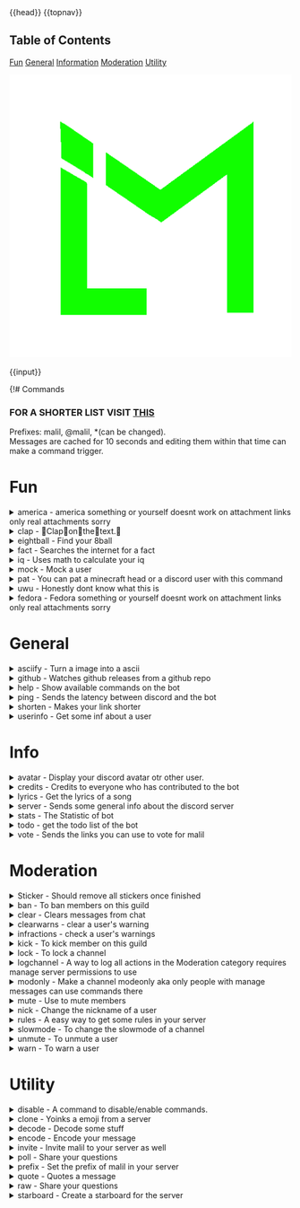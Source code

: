 <!DOCTYPE html>
<html>

<head>
	{{head}}
</head>

<body class="text">
	{{topnav}}
	<div class="sidenav">
		<h2>Table of Contents</h2>
		<a href="#fun">Fun</a>
		<a href="#general">General</a>
		<a href="#info">Information</a>
		<a href="#moderation">Moderation</a>
		<a href="#utility">Utility</a>
		<p >
			<img src="./public/img/nobg.png" class="CommandsMalil" />
		</p>
	</div>
	<div class="body">{{input}}</div>
</body>

</html>

{!# Commands

<!--This is a auto generated page to change the contents of this edit the command files themself-->

### FOR A SHORTER LIST VISIT [THIS](/list)

Prefixes: malil, \@malil, \*(can be changed).  
Messages are cached for 10 seconds and editing them within that time can make a command trigger.

# Fun

<!--This is a auto generated page to change the contents of this edit the command files themself--><details><summary><span class ="cmdname">america</span><span class ="cmdinfo"> - america something or yourself doesnt work on attachment links only real attachments sorry</span></summary>

### Aliasses

- america
- ame

### Examples

- america @user
- ame
</details>

<!--This is a auto generated page to change the contents of this edit the command files themself--><details><summary><span class ="cmdname">clap</span><span class ="cmdinfo"> - 👏Clap👏on👏the👏text.👏</span></summary>

### Aliasses

- clap

### Examples

- clap hello world
- clap how are you today?
</details>

<!--This is a auto generated page to change the contents of this edit the command files themself--><details><summary><span class ="cmdname">eightball</span><span class ="cmdinfo"> - Find your 8ball</span></summary>

### Aliasses

- eightball
- 8ball
- ask

### Examples

- eightball e?
- 8ball do you like me?
- ask Do you like potatos?
</details>

<!--This is a auto generated page to change the contents of this edit the command files themself--><details><summary><span class ="cmdname">fact</span><span class ="cmdinfo"> - Searches the internet for a fact</span></summary>

### Aliasses

- fact

### Examples

- fact
</details>

<!--This is a auto generated page to change the contents of this edit the command files themself--><details><summary><span class ="cmdname">iq</span><span class ="cmdinfo"> - Uses math to calculate your iq</span></summary>

### Aliasses

- iq
- smart

### Examples

- iq
- iq @user
- iq rick
</details>

<!--This is a auto generated page to change the contents of this edit the command files themself--><details><summary><span class ="cmdname">mock</span><span class ="cmdinfo"> - Mock a user</span></summary>

### Aliasses

- mock
- itriedmybest
- mok

### Examples

- mock
- mock hello world
</details>

<!--This is a auto generated page to change the contents of this edit the command files themself--><details><summary><span class ="cmdname">pat</span><span class ="cmdinfo"> - You can pat a minecraft head or a discord user with this command</span></summary>

### Aliasses

- pat
- patpat
- pet

### Examples

- pat
- pat steve
- pat @user
</details>

<!--This is a auto generated page to change the contents of this edit the command files themself--><details><summary><span class ="cmdname">uwu</span><span class ="cmdinfo"> - Honestly dont know what this is</span></summary>

### Aliasses

- uwu
- owo

### Examples

- Uwu hello owo
</details>

<!--This is a auto generated page to change the contents of this edit the command files themself--><details><summary><span class ="cmdname">fedora</span><span class ="cmdinfo"> - Fedora something or yourself doesnt work on attachment links only real attachments sorry</span></summary>

### Aliasses

- fedora

### Examples

- fedora
- fedora @user
</details>

# General

<!--This is a auto generated page to change the contents of this edit the command files themself--><details><summary><span class ="cmdname">asciify</span><span class ="cmdinfo"> - Turn a image into a ascii</span></summary>

### Aliasses

- asciify
- ascii
- assci
- asccii
- asci
- aci

### Examples

- asciify then a attachment
</details>

<!--This is a auto generated page to change the contents of this edit the command files themself--><details><summary><span class ="cmdname">github</span><span class ="cmdinfo"> - Watches github releases from a github repo</span></summary>

### Aliasses

- github
- stalk

### Examples

- github add < github repo >
- github set < channel id >
- github delete
- github list
- github add https://github.com/malilbot/malilbot.github.io
- github set #general
</details>

<!--This is a auto generated page to change the contents of this edit the command files themself--><details><summary><span class ="cmdname">help</span><span class ="cmdinfo"> - Show available commands on the bot</span></summary>

### Aliasses

- help
- h
- ls
- commands

### Examples

- help ping
- h ping
</details>

<!--This is a auto generated page to change the contents of this edit the command files themself--><details><summary><span class ="cmdname">ping</span><span class ="cmdinfo"> - Sends the latency between discord and the bot</span></summary>

### Aliasses

- ping

### Examples

- ping
</details>

<!--This is a auto generated page to change the contents of this edit the command files themself--><details><summary><span class ="cmdname">shorten</span><span class ="cmdinfo"> - Makes your link shorter</span></summary>

### Aliasses

- short
- shorten

### Examples

- short https://google.com
- short https://discord.gg/skytils
</details>

<!--This is a auto generated page to change the contents of this edit the command files themself--><details><summary><span class ="cmdname">userinfo</span><span class ="cmdinfo"> - Get some inf about a user</span></summary>

### Aliasses

- userinfo
- u
- user

### Examples

- userinfo
- u @user
- user 336465356304678913
</details>

# Info

<!--This is a auto generated page to change the contents of this edit the command files themself--><details><summary><span class ="cmdname">avatar</span><span class ="cmdinfo"> - Display your discord avatar otr other user.</span></summary>

### Aliasses

- avatar
- av

### Examples

- avatar @example#1111
- avatar @example
- avatar @example size=512
- avatar @example format=png
- avatar @example size=512 format=jpg
</details>

<!--This is a auto generated page to change the contents of this edit the command files themself--><details><summary><span class ="cmdname">credits</span><span class ="cmdinfo"> - Credits to everyone who has contributed to the bot</span></summary>

### Aliasses

- credits
- credit

### Examples

- credits
</details>

<!--This is a auto generated page to change the contents of this edit the command files themself--><details><summary><span class ="cmdname">lyrics</span><span class ="cmdinfo"> - Get the lyrics of a song</span></summary>

### Aliasses

- lyrics
- lyc

### Examples

- lyrics idc
- lyrics venom
</details>

<!--This is a auto generated page to change the contents of this edit the command files themself--><details><summary><span class ="cmdname">server</span><span class ="cmdinfo"> - Sends some general info about the discord server</span></summary>

### Aliasses

- server

### Examples

- server
</details>

<!--This is a auto generated page to change the contents of this edit the command files themself--><details><summary><span class ="cmdname">stats</span><span class ="cmdinfo"> - The Statistic of bot</span></summary>

### Aliasses

- stats
- st
- info

### Examples

- stats
</details>

<!--This is a auto generated page to change the contents of this edit the command files themself--><details><summary><span class ="cmdname">todo</span><span class ="cmdinfo"> - get the todo list of the bot</span></summary>

### Aliasses

- todo

### Examples

- todo
</details>

<!--This is a auto generated page to change the contents of this edit the command files themself--><details><summary><span class ="cmdname">vote</span><span class ="cmdinfo"> - Sends the links you can use to vote for malil</span></summary>

### Aliasses

- vote
- votes

### Examples

- vote
</details>

# Moderation

<!--This is a auto generated page to change the contents of this edit the command files themself--><details><summary><span class ="cmdname">Sticker</span><span class ="cmdinfo"> - Should remove all stickers once finished</span></summary>

### Aliasses

- Sticker
- removesticker
- nosticker
- sticcker
- blackliststicker
- sweepsticker
- byesticker
- fucksticker
- nomoresticker
- quitstickers

### Examples

- nosticker on
</details>

<!--This is a auto generated page to change the contents of this edit the command files themself--><details><summary><span class ="cmdname">ban</span><span class ="cmdinfo"> - To ban members on this guild</span></summary>

### Aliasses

- ban
- bang

### Examples

- ban @member
- ban @member
</details>

<!--This is a auto generated page to change the contents of this edit the command files themself--><details><summary><span class ="cmdname">clear</span><span class ="cmdinfo"> - Clears messages from chat</span></summary>

### Aliasses

- clear
- clean
- purge

### Examples

- clear
</details>

<!--This is a auto generated page to change the contents of this edit the command files themself--><details><summary><span class ="cmdname">clearwarns</span><span class ="cmdinfo"> - clear a user's warning</span></summary>

### Aliasses

- clearwarns

### Examples

- clearwarns
</details>

<!--This is a auto generated page to change the contents of this edit the command files themself--><details><summary><span class ="cmdname">infractions</span><span class ="cmdinfo"> - check a user's warnings</span></summary>

### Aliasses

- infractions
- warns
- warnings

### Examples

- infractions
</details>

<!--This is a auto generated page to change the contents of this edit the command files themself--><details><summary><span class ="cmdname">kick</span><span class ="cmdinfo"> - To kick member on this guild</span></summary>

### Aliasses

- kick

### Examples

- kick @member
</details>

<!--This is a auto generated page to change the contents of this edit the command files themself--><details><summary><span class ="cmdname">lock</span><span class ="cmdinfo"> - To lock a channel</span></summary>

### Aliasses

- lock
- unlock
- close
- lockchannel
- unlockchannel

### Examples

- lock #general
</details>

<!--This is a auto generated page to change the contents of this edit the command files themself--><details><summary><span class ="cmdname">logchannel</span><span class ="cmdinfo"> - A way to log all actions in the Moderation category requires manage server permissions to use</span></summary>

### Aliasses

- logchannel
- modlogs

### Examples

- logchannel
- logchannel #channel
- logchannel <channel id>
- logchannel get
</details>

<!--This is a auto generated page to change the contents of this edit the command files themself--><details><summary><span class ="cmdname">modonly</span><span class ="cmdinfo"> - Make a channel modeonly aka only people with manage messages can use commands there</span></summary>

### Aliasses

- modonly

### Examples

- modonly
- modonly #channel
- modonly <channel id>
- modonly get
</details>

<!--This is a auto generated page to change the contents of this edit the command files themself--><details><summary><span class ="cmdname">mute</span><span class ="cmdinfo"> - Use to mute members</span></summary>

### Aliasses

- mute
- tempmute
- muterole
- mutedrole

### Examples

- mute @member
- mute @member 1d
- mute 2d @member
</details>

<!--This is a auto generated page to change the contents of this edit the command files themself--><details><summary><span class ="cmdname">nick</span><span class ="cmdinfo"> - Change the nickname of a user</span></summary>

### Aliasses

- nick
- changenick

### Examples

- nick
</details>

<!--This is a auto generated page to change the contents of this edit the command files themself--><details><summary><span class ="cmdname">rules</span><span class ="cmdinfo"> - A easy way to get some rules in your server</span></summary>

### Aliasses

- rules

### Examples

- Rules 1
- rules 2
- rules 3
</details>

<!--This is a auto generated page to change the contents of this edit the command files themself--><details><summary><span class ="cmdname">slowmode</span><span class ="cmdinfo"> - To change the slowmode of a channel</span></summary>

### Aliasses

- slowmode
- sm

### Examples

- slowmode
</details>

<!--This is a auto generated page to change the contents of this edit the command files themself--><details><summary><span class ="cmdname">unmute</span><span class ="cmdinfo"> - To unmute a user</span></summary>

### Aliasses

- unmute

### Examples

- unmute
</details>

<!--This is a auto generated page to change the contents of this edit the command files themself--><details><summary><span class ="cmdname">warn</span><span class ="cmdinfo"> - To warn a user</span></summary>

### Aliasses

- warn

### Examples

- warn
</details>

# Utility

<!--This is a auto generated page to change the contents of this edit the command files themself--><details><summary><span class ="cmdname">disable</span><span class ="cmdinfo"> - A command to disable/enable commands.</span></summary>

### Aliasses

- disable
- enable

### Examples

- disable ban
- enable ban
</details>

<!--This is a auto generated page to change the contents of this edit the command files themself--><details><summary><span class ="cmdname">clone</span><span class ="cmdinfo"> - Yoinks a emoji from a server</span></summary>

### Aliasses

- clone
- yoink
- steal
- emo

### Examples

- clone
</details>

<!--This is a auto generated page to change the contents of this edit the command files themself--><details><summary><span class ="cmdname">decode</span><span class ="cmdinfo"> - Decode some stuff</span></summary>

### Aliasses

- decode

### Examples

- decode
</details>

<!--This is a auto generated page to change the contents of this edit the command files themself--><details><summary><span class ="cmdname">encode</span><span class ="cmdinfo"> - Encode your message</span></summary>

### Aliasses

- encode

### Examples

- encode
</details>

<!--This is a auto generated page to change the contents of this edit the command files themself--><details><summary><span class ="cmdname">invite</span><span class ="cmdinfo"> - Invite malil to your server as well</span></summary>

### Aliasses

- invite

### Examples

- invite
</details>

<!--This is a auto generated page to change the contents of this edit the command files themself--><details><summary><span class ="cmdname">poll</span><span class ="cmdinfo"> - Share your questions</span></summary>

### Aliasses

- poll

### Examples

- poll
</details>

<!--This is a auto generated page to change the contents of this edit the command files themself--><details><summary><span class ="cmdname">prefix</span><span class ="cmdinfo"> - Set the prefix of malil in your server</span></summary>

### Aliasses

- prefix

### Examples

- prefix
</details>

<!--This is a auto generated page to change the contents of this edit the command files themself--><details><summary><span class ="cmdname">quote</span><span class ="cmdinfo"> - Quotes a message</span></summary>

### Aliasses

- quote
- qt

### Examples

- !quote https://canary.discord.com/channels/748956745409232945/777886689300709406/777889131829264384
</details>

<!--This is a auto generated page to change the contents of this edit the command files themself--><details><summary><span class ="cmdname">raw</span><span class ="cmdinfo"> - Share your questions</span></summary>

### Aliasses

- raw

### Examples

- raw
</details>

<!--This is a auto generated page to change the contents of this edit the command files themself--><details><summary><span class ="cmdname">starboard</span><span class ="cmdinfo"> - Create a starboard for the server</span></summary>

### Aliasses

- starboard

### Examples

- starboard channel
- starboard count
- starboard emoji
</details>

